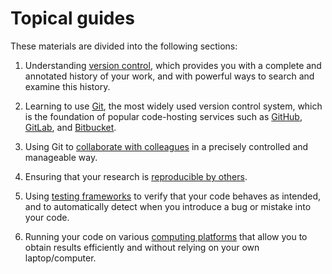 # Topical guides

These materials are divided into the following sections:

1. Understanding [version control](./version-control/README.md), which provides you with a complete and annotated history of your work, and with powerful ways to search and examine this history.

2. Learning to use [Git](./using-git/README.md), the most widely used version control system, which is the foundation of popular code-hosting services such as [GitHub](https://github.com/), [GitLab](https://gitlab.com/public), and [Bitbucket](https://bitbucket.org/).

3. Using Git to [collaborate with colleagues](./collaborating/README.md) in a precisely controlled and manageable way.

4. Ensuring that your research is [reproducible by others](./reproducibility/README.md).

5. Using [testing frameworks](./testing/README.md) to verify that your code behaves as intended, and to automatically detect when you introduce a bug or mistake into your code.

6. Running your code on various [computing platforms]() that allow you to obtain results efficiently and without relying on your own laptop/computer.
